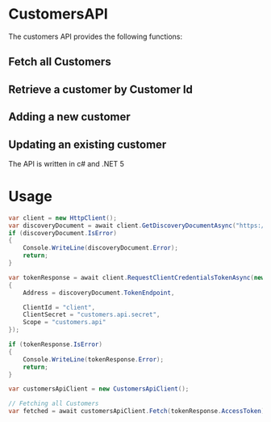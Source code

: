 # CustomersAPI

The customers API provides the following functions:
## Fetch all Customers 
## Retrieve a customer by Customer Id
## Adding a new customer
## Updating an existing customer

The API is written in c# and .NET 5

# Usage
```cs
var client = new HttpClient();
var discoveryDocument = await client.GetDiscoveryDocumentAsync("https://localhost:5001");
if (discoveryDocument.IsError)
{
	Console.WriteLine(discoveryDocument.Error);
	return;
}

var tokenResponse = await client.RequestClientCredentialsTokenAsync(new ClientCredentialsTokenRequest
{
	Address = discoveryDocument.TokenEndpoint,

	ClientId = "client",
	ClientSecret = "customers.api.secret",
	Scope = "customers.api"
});

if (tokenResponse.IsError)
{
	Console.WriteLine(tokenResponse.Error);
	return;
}

var customersApiClient = new CustomersApiClient();

// Fetching all Customers
var fetched = await customersApiClient.Fetch(tokenResponse.AccessToken);
```
